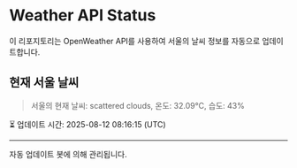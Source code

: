 
# Weather API Status

이 리포지토리는 OpenWeather API를 사용하여 서울의 날씨 정보를 자동으로 업데이트합니다.

## 현재 서울 날씨
> 서울의 현재 날씨: scattered clouds, 온도: 32.09°C, 습도: 43%

⏳ 업데이트 시간: 2025-08-12 08:16:15 (UTC)

---
자동 업데이트 봇에 의해 관리됩니다.
